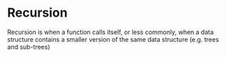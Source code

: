 # Recursion

  Recursion is when a function calls itself, or less commonly, when a data
  structure contains a smaller version of the same data structure (e.g. trees
  and sub-trees)
